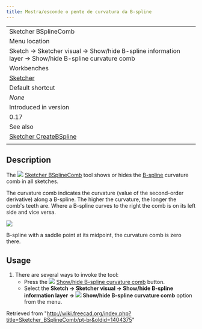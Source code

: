 ```yaml
---
title: Mostra/esconde o pente de curvatura da B-spline
---
```

|  |
| --- |
| Sketcher BSplineComb |
| Menu location |
| Sketch → Sketcher visual → Show/hide B-spline information layer → Show/hide B-spline curvature comb |
| Workbenches |
| [Sketcher](/Sketcher_Workbench "Sketcher Workbench") |
| Default shortcut |
| *None* |
| Introduced in version |
| 0.17 |
| See also |
| [Sketcher CreateBSpline](/Sketcher_CreateBSpline "Sketcher CreateBSpline") |
|  |

## Description

The ![](/images/Sketcher_BSplineComb.svg) [Sketcher BSplineComb](/Sketcher_BSplineComb "Sketcher BSplineComb") tool shows or hides the [B-spline](/B-Splines "B-Splines") curvature comb in all sketches.

The curvature comb indicates the curvature (value of the second-order derivative) along a B-spline. The higher the curvature, the longer the comb's teeth are. Where a B-spline curves to the right the comb is on its left side and vice versa.

![](/images/Sketcher_BSplineCurvatureShow.png)

B-spline with a saddle point at its midpoint, the curvature comb is zero there.

## Usage

1. There are several ways to invoke the tool:
   * Press the ![](/images/Sketcher_BSplineComb.svg) [Show/hide B-spline curvature comb](/Sketcher_BSplineComb "Sketcher BSplineComb") button.
   * Select the **Sketch → Sketcher visual → Show/hide B-spline information layer → ![](/images/Sketcher_BSplineComb.svg) Show/hide B-spline curvature comb** option from the menu.

Retrieved from "<http://wiki.freecad.org/index.php?title=Sketcher_BSplineComb/pt-br&oldid=1404375>"
